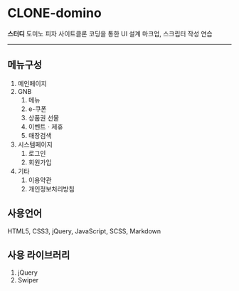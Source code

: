 # CLONE-domino

**스터디** 도미노 피자 사이트클론 코딩을 통한 UI 설계 마크업, 스크립터 작성 연습

---

## 메뉴구성

1. 메인페이지
2. GNB
    1. 메뉴
    2. e-쿠폰
    3. 상품권 선물
    4. 이벤트ㆍ제휴
    5. 매장검색
3. 시스템페이지
    1. 로그인
    2. 회원가입
4. 기타
    1. 이용약관
    2. 개인정보처리방침

## 사용언어
HTML5, CSS3, jQuery, JavaScript, SCSS, Markdown

## 사용 라이브러리

1. jQuery
2. Swiper
